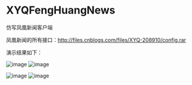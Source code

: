 # XYQFengHuangNews
仿写凤凰新闻客户端

凤凰新闻的所有接口：http://files.cnblogs.com/files/XYQ-208910/config.rar

演示结果如下：

![image](https://github.com/xiayuanquan/XYQFengHuangNews/blob/master/FHNewsClient/FHNewsClient/Classes/screenshots/head.png)
![image](https://github.com/xiayuanquan/XYQFengHuangNews/blob/master/FHNewsClient/FHNewsClient/Classes/screenshots/entertament.png)

![image](https://github.com/xiayuanquan/XYQFengHuangNews/blob/master/FHNewsClient/FHNewsClient/Classes/screenshots/car.png)
![image](https://github.com/xiayuanquan/XYQFengHuangNews/blob/master/FHNewsClient/FHNewsClient/Classes/screenshots/beauty.png)
